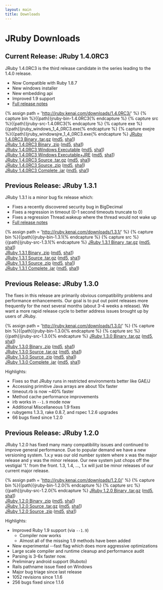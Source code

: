```yaml
---
layout: main
title: Downloads
---
```

# JRuby Downloads

## Current Release: JRuby 1.4.0RC3

JRuby 1.4.0RC3 is the third release candidate in the series leading
to the 1.4.0 release.

- Now Compatible with Ruby 1.8.7
- New windows installer
- New embedding api
- Improved 1.9 support
- [Full release notes](/2009/10/28/jruby-1-4-0-rc3)
 
{% assign path = 'http://jruby.kenai.com/downloads/1.4.0RC3/' %}
{% capture bin %}{{path}}jruby-bin-1.4.0RC3{% endcapture %}
{% capture src %}{{path}}jruby-src-1.4.0RC3{% endcapture %}
{% capture exe %}{{path}}jruby_windows_1_4_0RC3.exe{% endcapture %}
{% capture exejre %}{{path}}jruby_windowsjre_1_4_0RC3.exe{% endcapture %}
[JRuby 1.4.0RC3 Binary .tar.gz]({{bin}}.tar.gz) ([md5]({{bin}}.tar.gz.md5), [sha1]({{bin}}.tar.gz.sha1))<br/>
[JRuby 1.4.0RC3 Binary .zip]({{bin}}.zip) ([md5]({{bin}}.zip.md5), [sha1]({{bin}}.zip.sha1))<br/>
[JRuby 1.4.0RC3 Windows Executable]({{exe}}) ([md5]({{exe}}.md5), [sha1]({{exe}}.sha1))<br/>
[JRuby 1.4.0RC3 Windows Executable+JRE]({{exejre}}) ([md5]({{exejre}}.md5), [sha1]({{exejre}}.sha1))<br/>
[JRuby 1.4.0RC3 Source .tar.gz]({{src}}.tar.gz) ([md5]({{src}}.tar.gz.md5), [sha1]({{src}}.tar.gz.sha1))<br/>
[JRuby 1.4.0RC3 Source .zip]({{src}}.zip) ([md5]({{src}}.zip.md5), [sha1]({{src}}.zip.sha1))<br/>
[JRuby 1.4.0RC3 Complete .jar]({{path}}jruby-complete-1.4.0RC3.jar) ([md5]({{path}}jruby-complete-1.4.0RC3.jar.md5), [sha1]({{path}}jruby-complete-1.4.0RC3.jar.sha1))<br/>

## Previous Release: JRuby 1.3.1

JRuby 1.3.1 is a minor bug fix release which:

- Fixes a recently discovered security bug in BigDecimal
- Fixes a regression in timeout (0-1 second timeouts truncate to 0)
- Fixes a regression Thread.wakeup where the thread would not wake up
- [Full release notes](/2009/06/15/jruby-1-3-1)

{% assign path = 'http://jruby.kenai.com/downloads/1.3.1/' %}
{% capture bin %}{{path}}jruby-bin-1.3.1{% endcapture %}
{% capture src %}{{path}}jruby-src-1.3.1{% endcapture %}
[JRuby 1.3.1 Binary .tar.gz]({{bin}}.tar.gz) ([md5]({{bin}}.tar.gz.md5), [sha1]({{bin}}.tar.gz.sha1))<br/>
[JRuby 1.3.1 Binary .zip]({{bin}}.zip) ([md5]({{bin}}.zip.md5), [sha1]({{bin}}.zip.sha1))<br/>
[JRuby 1.3.1 Source .tar.gz]({{src}}.tar.gz) ([md5]({{src}}.tar.gz.md5), [sha1]({{src}}.tar.gz.sha1))<br/>
[JRuby 1.3.1 Source .zip]({{src}}.zip) ([md5]({{src}}.zip.md5), [sha1]({{src}}.zip.sha1))<br/>
[JRuby 1.3.1 Complete .jar]({{path}}jruby-complete-1.3.1.jar) ([md5]({{path}}jruby-complete-1.3.1.jar.md5), [sha1]({{path}}jruby-complete-1.3.1.jar.sha1))<br/>

## Previous Release: JRuby 1.3.0

The fixes in this release are primarily obvious compatibility problems
and performance enhancements. Our goal is to put out point releases
more frequently for the next several months (about 3-4 weeks a
release). We want a more rapid release cycle to better address issues
brought up by users of JRuby.

{% assign path = 'http://jruby.kenai.com/downloads/1.3.0/' %}
{% capture bin %}{{path}}jruby-bin-1.3.0{% endcapture %}
{% capture src %}{{path}}jruby-src-1.3.0{% endcapture %}
[JRuby 1.3.0 Binary .tar.gz]({{bin}}.tar.gz) ([md5]({{bin}}.tar.gz.md5), [sha1]({{bin}}.tar.gz.sha1))<br/>
[JRuby 1.3.0 Binary .zip]({{bin}}.zip) ([md5]({{bin}}.zip.md5), [sha1]({{bin}}.zip.sha1))<br/>
[JRuby 1.3.0 Source .tar.gz]({{src}}.tar.gz) ([md5]({{src}}.tar.gz.md5), [sha1]({{src}}.tar.gz.sha1))<br/>
[JRuby 1.3.0 Source .zip]({{src}}.zip) ([md5]({{src}}.zip.md5), [sha1]({{src}}.zip.sha1))<br/>
[JRuby 1.3.0 Complete .jar]({{path}}jruby-complete-1.3.0.jar) ([md5]({{path}}jruby-complete-1.3.0.jar.md5), [sha1]({{path}}jruby-complete-1.3.0.jar.sha1))<br/>

Highlights:

- Fixes so that JRuby runs in restricted environments better like GAE/J
- Accessing primitive Java arrays are about 10x faster
- timeout.rb is now ~40% faster
- Method cache performance improvements
- irb works in `--1.9` mode now
- Additional Miscellaneous 1.9 fixes
- rubygems 1.3.3, rake 0.8.7, and rspec 1.2.6 upgrades
- 66 bugs fixed since 1.2.0

## Previous Release: JRuby 1.2.0

JRuby 1.2.0 has fixed many many compatibility issues and continued to
improve general performance.  Due to popular demand we have a new versioning
system.  1.x.y was our old number system where x was the major release and y
was the minor release.  Our new system just chops off the vestigial '1.' from
the front.  1.3, 1.4, ..., 1.x will just be minor releases of our current
major release.

{% assign path = 'http://jruby.kenai.com/downloads/1.2.0/' %}
{% capture bin %}{{path}}jruby-bin-1.2.0{% endcapture %}
{% capture src %}{{path}}jruby-src-1.2.0{% endcapture %}
[JRuby 1.2.0 Binary .tar.gz]({{bin}}.tar.gz) ([md5]({{bin}}.tar.gz.md5), [sha1]({{bin}}.tar.gz.sha1))<br/>
[JRuby 1.2.0 Binary .zip]({{bin}}.zip) ([md5]({{bin}}.zip.md5), [sha1]({{bin}}.zip.sha1))<br/>
[JRuby 1.2.0 Source .tar.gz]({{src}}.tar.gz) ([md5]({{src}}.tar.gz.md5), [sha1]({{src}}.tar.gz.sha1))<br/>
[JRuby 1.2.0 Source .zip]({{src}}.zip) ([md5]({{src}}.zip.md5), [sha1]({{src}}.zip.sha1))<br/>

Highlights:

- Improved Ruby 1.9 support (via `--1.9`)
  - Compiler now works
  - Almost all of the missing 1.9 methods have been added
- New experimental --fast flag which does more aggressive optimizations
- Large scale compiler and runtime cleanup and performance audit
- Parsing is 3-6x faster now.
- Preliminary android support (Ruboto)
- Rails pathname issue fixed on Windows
- Major bug triage since last release
- 1052 revisions since 1.1.6
- 256 bugs fixed since 1.1.6
